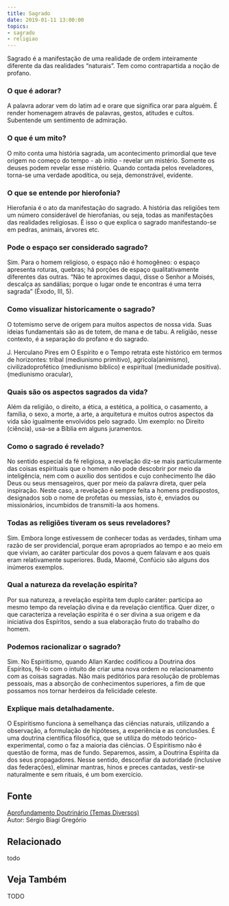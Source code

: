 ```yaml
---
title: Sagrado
date: 2019-01-11 13:00:00
topics: 
- sagrado
- religiao
---
```


Sagrado é a manifestação de uma realidade de ordem inteiramente
diferente da das realidades “naturais”. Tem como contrapartida a noção
de profano.

### O que é adorar?
A palavra adorar vem do latim ad e orare que significa orar para
alguém. É render homenagem através de palavras, gestos, atitudes e
cultos. Subentende um sentimento de admiração.

### O que é um mito?
O mito conta uma história sagrada, um acontecimento primordial que
teve origem no começo do tempo - ab initio - revelar um mistério.
Somente os deuses podem revelar esse mistério. Quando contada pelos
reveladores, torna-se uma verdade apodítica, ou seja, demonstrável,
evidente.

### O que se entende por hierofonia?
Hierofania é o ato da manifestação do sagrado. A história das
religiões tem um número considerável de hierofanias, ou seja, todas as
manifestações das realidades religiosas. É isso o que explica o sagrado
manifestando-se em pedras, animais, árvores etc.

### Pode o espaço ser considerado sagrado?
Sim. Para o homem religioso, o espaço não é homogêneo: o espaço
apresenta roturas, quebras; há porções de espaço qualitativamente
diferentes das outras. “Não te aproximes daqui, disse o Senhor a Moisés,
descalça as sandálias; porque o lugar onde te encontras é uma terra
sagrada” (Êxodo, III, 5).

### Como visualizar historicamente o sagrado?
O totemismo serve de origem para muitos aspectos de nossa vida. Suas
ideias fundamentais são as de totem, de mana e de tabu. A
religião, nesse contexto, é a separação do profano e do sagrado.

J. Herculano Pires em O Espírito e o Tempo retrata este histórico em
termos de horizontes: tribal (mediunismo primitivo),
agrícola(animismo), civilizadoprofético (mediunismo bíblico) e
espiritual (mediunidade positiva). (mediunismo oracular),

### Quais são os aspectos sagrados da vida?
Além da religião, o direito, a ética, a estética, a política, o
casamento, a família, o sexo, a morte, a arte, a arquitetura e muitos
outros aspectos da vida são igualmente envolvidos pelo sagrado. Um
exemplo: no Direito (ciência), usa-se a Bíblia em alguns juramentos.

### Como o sagrado é revelado?
No sentido especial da fé religiosa, a revelação diz-se mais
particularmente das coisas espirituais que o homem não pode descobrir
por meio da inteligência, nem com o auxílio dos sentidos e cujo
conhecimento lhe dão Deus ou seus mensageiros, quer por meio da palavra
direta, quer pela inspiração. Neste caso, a revelação é sempre feita a
homens predispostos, designados sob o nome de profetas ou messias,
isto é, enviados ou missionários, incumbidos de transmiti-la aos
homens.

### Todas as religiões tiveram os seus reveladores?
Sim. Embora longe estivessem de conhecer todas as verdades, tinham uma
razão de ser providencial, porque eram apropriados ao tempo e ao meio em
que viviam, ao caráter particular dos povos a quem falavam e aos quais
eram relativamente superiores. Buda, Maomé, Confúcio são alguns dos
inúmeros exemplos.

### Qual a natureza da revelação espírita?
Por sua natureza, a revelação espírita tem duplo caráter: participa ao
mesmo tempo da revelação divina e da revelação científica. Quer dizer, o
que caracteriza a revelação espírita é o ser divina a sua origem e da
iniciativa dos Espíritos, sendo a sua elaboração fruto do trabalho do
homem.

### Podemos racionalizar o sagrado?
Sim. No Espiritismo, quando Allan Kardec codificou a Doutrina dos
Espíritos, fê-lo com o intuito de criar uma nova ordem no relacionamento
com as coisas sagradas. Não mais peditórios para resolução de problemas
pessoais, mas a absorção de conhecimentos superiores, a fim de que
possamos nos tornar herdeiros da felicidade celeste.

### Explique mais detalhadamente.

O Espiritismo funciona à semelhança das ciências naturais,
utilizando a observação, a formulação de hipóteses, a experiência e as
conclusões. É uma doutrina científica filosófica, que se utiliza do
método teórico-experimental, como o faz a maioria das ciências. O
Espiritismo não é questão de forma, mas de fundo. Separemos, assim, a
Doutrina Espírita da dos seus propagadores. Nesse sentido, desconfiar da
autoridade (inclusive das federações), eliminar mantras, hinos e preces
cantadas, vestir-se naturalmente e sem rituais, é um bom exercício.





## Fonte
[Aprofundamento Doutrinário (Temas Diversos)](https://sites.google.com/view/aprofundamentodoutrinario/sagrado-ante-o-espiritismo-o)  
Autor: Sérgio Biagi Gregório



## Relacionado
todo

## Veja Também
TODO


